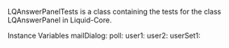 LQAnswerPanelTests is a class containing the tests for the class LQAnswerPanel in Liquid-Core.

Instance Variables
	mailDialog:		<Object>
	poll:		<Object>
	user1:		<Object>
	user2:		<Object>
	userSet1:		<Object>

mailDialog
	- xxxxx

poll
	- xxxxx

user1
	- xxxxx

user2
	- xxxxx

userSet1
	- xxxxx
